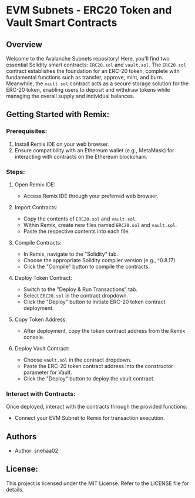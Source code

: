 # EVM Subnets - ERC20 Token and Vault Smart Contracts

## Overview

Welcome to the Avalanche Subnets repository! Here, you'll find two essential Solidity smart contracts: `ERC20.sol` and `vault.sol`. The `ERC20.sol` contract establishes the foundation for an ERC-20 token, complete with fundamental functions such as transfer, approve, mint, and burn. Meanwhile, the `vault.sol` contract acts as a secure storage solution for the ERC-20 token, enabling users to deposit and withdraw tokens while managing the overall supply and individual balances.

## Getting Started with Remix:

### Prerequisites:

1. Install Remix IDE on your web browser.
2. Ensure compatibility with an Ethereum wallet (e.g., MetaMask) for interacting with contracts on the Ethereum blockchain.

### Steps:

1. Open Remix IDE:
   - Access Remix IDE through your preferred web browser.

2. Import Contracts:
   - Copy the contents of `ERC20.sol` and `vault.sol`.
   - Within Remix, create new files named `ERC20.sol` and `vault.sol`.
   - Paste the respective contents into each file.

3. Compile Contracts:
   - In Remix, navigate to the "Solidity" tab.
   - Choose the appropriate Solidity compiler version (e.g., ^0.8.17).
   - Click the "Compile" button to compile the contracts.

4. Deploy Token Contract:
   - Switch to the "Deploy & Run Transactions" tab.
   - Select `ERC20.sol` in the contract dropdown.
   - Click the "Deploy" button to initiate ERC-20 token contract deployment.

5. Copy Token Address:
   - After deployment, copy the token contract address from the Remix console.

6. Deploy Vault Contract:
   - Choose `vault.sol` in the contract dropdown.
   - Paste the ERC-20 token contract address into the constructor parameter for Vault.
   - Click the "Deploy" button to deploy the vault contract.

### Interact with Contracts:

Once deployed, interact with the contracts through the provided functions:
- Connect your EVM Subnet to Remix for transaction execution.

## Authors

- Author: snehaa02

## License:

This project is licensed under the MIT License. Refer to the LICENSE file for details.
